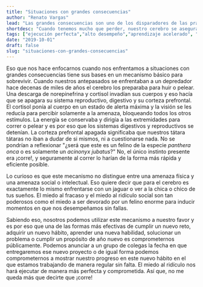 ```yaml
---
title: "Situaciones con grandes consecuencias"
author: "Renato Vargas"
lead: "Las grandes consecuencias son uno de los disparadores de las prácticas de ejecución perfecta más efectivos. Cuando tenemos mucho que perder, nuestro cerebro se asegura que pongamos la mayor atención en la tarea frente a nosotros y bloquea todos los estímulos innecesarios, incluyendo a nuestro crítico interno."
shortdesc: "Cuando tenemos mucho que perder, nuestro cerebro se asegura que pongamos la mayor atención en la tarea."
tags: ["ejecución perfecta","alto desempeño","aprendizaje acelerado", "grandes consecuencias", "cuerpo", "concentración", "mente", "crítico interno"]
date: "2019-10-01"
draft: false
slug: "situaciones-con-grandes-consecuencias"
---
```


Eso que nos hace enfocarnos cuando nos enfrentamos a situaciones con grandes consecuencias tiene sus bases en un mecanismo básico para sobrevivir. Cuando nuestros antepasados se enfrentaban a un depredador hace decenas de miles de años el cerebro los preparaba para huir o pelear. Una descarga de norepinefrina y cortisol invadían sus cuerpos y eso hacía que se apagara su sistema reproductivo, digestivo y su corteza prefrontal. El cortisol ponía al cuerpo en un estado de alerta máxima y la visión se les reducía para percibir solamente a la amenaza, bloqueando todos los otros estímulos. La energía se conservaba y dirigía a las extremidades para correr o pelear y es por eso que los sistemas digestivos y reproductivos se detenían. La corteza prefrontal apagada significaba que nuestros tátara tátaras no iban a dudar de si mismos, ni a cuestionarse nada. No se pondrían a reflexionar "¿será que este es un felino de la especie _panthera onca_ o es solamente un _acinonyx jubatus_?" No, el único instinto presente era ¡corre!, y seguramente al correr lo harían de la forma más rápida y eficiente posible. 

Lo curioso es que este mecanismo no distingue entre una amenaza física y una amenaza social o intelectual. Eso quiere decir que para el cerebro es exactamente lo mismo enfrentarse con un jaguar o ver a la chica o chico de tus sueños. El miedo al fracaso y el miedo al ridículo social son tan poderosos como el miedo a ser devorado por un felino enorme para inducir momentos en que nos desempeñamos sin fallas.

Sabiendo eso, nosotros podemos utilizar este mecanismo a nuestro favor y es por eso que una de las formas más efectivas de cumplir un nuevo reto, adquirir un nuevo hábito, aprender una nueva habilidad, solucionar un problema o cumplir un propósito de año nuevo es comprometernos públicamente. Podemos anunciar a un grupo de colegas la fecha en que entregaremos ese nuevo proyecto o de igual forma podemos comprometernos a mostrar nuestro progreso en este nuevo hábito en el que estamos trabajando de manera regular sin falta. El miedo al ridículo nos hará ejecutar de manera más perfecta y comprometida. Así que, no me queda más que decirte que ¡corre!


